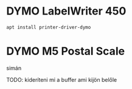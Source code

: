 # DYMO LabelWriter 450

```
apt install printer-driver-dymo
```

# DYMO M5 Postal Scale

simán

TODO: kideríteni mi a buffer ami kijön belőle

